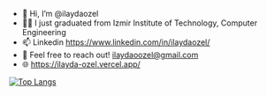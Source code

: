 - 👋 Hi, I’m @ilaydaozel
- 👩‍🎓 I just graduated from Izmir Institute of Technology, Computer Engineering
- 📫 Linkedin https://www.linkedin.com/in/ilaydaozel/ 
- 📧 Feel free to reach out! ilaydaoozel@gmail.com
- 🌐 https://ilayda-ozel.vercel.app/

[![Top Langs](https://github-readme-stats.vercel.app/api/top-langs/?username=ilaydaozel&layout=compact)](https://github.com/anuraghazra/github-readme-stats)


